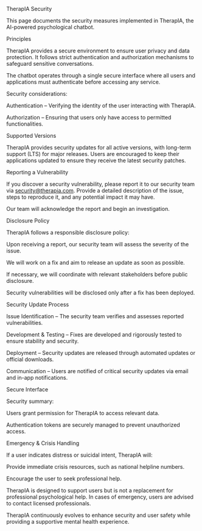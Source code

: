 TherapIA Security

This page documents the security measures implemented in TherapIA, the AI-powered psychological chatbot.

Principles

TherapIA provides a secure environment to ensure user privacy and data protection. It follows strict authentication and authorization mechanisms to safeguard sensitive conversations.

The chatbot operates through a single secure interface where all users and applications must authenticate before accessing any service.

Security considerations:

Authentication – Verifying the identity of the user interacting with TherapIA.

Authorization – Ensuring that users only have access to permitted functionalities.

Supported Versions

TherapIA provides security updates for all active versions, with long-term support (LTS) for major releases. Users are encouraged to keep their applications updated to ensure they receive the latest security patches.

Reporting a Vulnerability

If you discover a security vulnerability, please report it to our security team via security@therapia.com. Provide a detailed description of the issue, steps to reproduce it, and any potential impact it may have.

Our team will acknowledge the report and begin an investigation.

Disclosure Policy

TherapIA follows a responsible disclosure policy:

Upon receiving a report, our security team will assess the severity of the issue.

We will work on a fix and aim to release an update as soon as possible.

If necessary, we will coordinate with relevant stakeholders before public disclosure.

Security vulnerabilities will be disclosed only after a fix has been deployed.

Security Update Process

Issue Identification – The security team verifies and assesses reported vulnerabilities.

Development & Testing – Fixes are developed and rigorously tested to ensure stability and security.

Deployment – Security updates are released through automated updates or official downloads.

Communication – Users are notified of critical security updates via email and in-app notifications.

Secure Interface

Security summary:

Users grant permission for TherapIA to access relevant data.

Authentication tokens are securely managed to prevent unauthorized access.

Emergency & Crisis Handling

If a user indicates distress or suicidal intent, TherapIA will:

Provide immediate crisis resources, such as national helpline numbers.

Encourage the user to seek professional help.

TherapIA is designed to support users but is not a replacement for professional psychological help. In cases of emergency, users are advised to contact licensed professionals.

TherapIA continuously evolves to enhance security and user safety while providing a supportive mental health experience.
